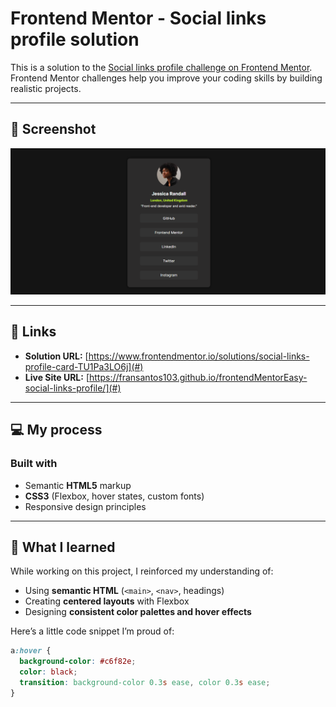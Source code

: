 # Frontend Mentor - Social links profile solution

This is a solution to the [Social links profile challenge on Frontend Mentor](https://www.frontendmentor.io/challenges/social-links-profile-UG32l9m6dQ).  
Frontend Mentor challenges help you improve your coding skills by building realistic projects.

---

## 📸 Screenshot

![Screenshot of my solution](./preview.png)

---

## 🔗 Links

- **Solution URL:** [https://www.frontendmentor.io/solutions/social-links-profile-card-TU1Pa3LO6j](#)
- **Live Site URL:** [https://fransantos103.github.io/frontendMentorEasy-social-links-profile/](#)

---

## 💻 My process

### Built with
- Semantic **HTML5** markup  
- **CSS3** (Flexbox, hover states, custom fonts)  
- Responsive design principles  

---

## 🧠 What I learned

While working on this project, I reinforced my understanding of:
- Using **semantic HTML** (`<main>`, `<nav>`, headings)
- Creating **centered layouts** with Flexbox  
- Designing **consistent color palettes and hover effects**

Here’s a little code snippet I’m proud of:
```css
a:hover {
  background-color: #c6f82e;
  color: black;
  transition: background-color 0.3s ease, color 0.3s ease;
}
